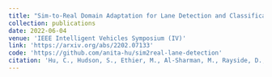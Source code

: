 ```yaml
---
title: "Sim-to-Real Domain Adaptation for Lane Detection and Classification in Autonomous Driving"
collection: publications
date: 2022-06-04
venue: 'IEEE Intelligent Vehicles Symposium (IV)'
link: 'https://arxiv.org/abs/2202.07133'
code: 'https://github.com/anita-hu/sim2real-lane-detection'
citation: 'Hu, C., Hudson, S., Ethier, M., Al-Sharman, M., Rayside, D., & Melek, W. (2022, June). Sim-to-real domain adaptation for lane detection and classification in autonomous driving. In 2022 IEEE Intelligent Vehicles Symposium (IV) (pp. 457-463). IEEE.'
---
```

